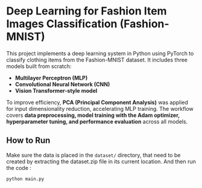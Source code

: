 # Deep Learning for Fashion Item Images Classification (Fashion-MNIST)

This project implements a deep learning system in Python using PyTorch to classify clothing items from the Fashion-MNIST dataset. It includes three models built from scratch:

- **Multilayer Perceptron (MLP)**
- **Convolutional Neural Network (CNN)**
- **Vision Transformer-style model**

To improve efficiency, **PCA (Principal Component Analysis)** was applied for input dimensionality reduction, accelerating MLP training. The workflow covers **data preprocessing, model training with the Adam optimizer, hyperparameter tuning, and performance evaluation** across all models.

## How to Run

Make sure the data is placed in the `dataset/` directory, that need to be created by extracting the dataset.zip file in its current location. And then run the code :

```bash
python main.py
```